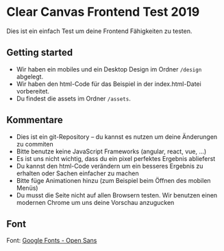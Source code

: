 # Clear Canvas Frontend Test 2019

Dies ist ein einfach Test um deine Frontend Fähigkeiten zu testen.

## Getting started

* Wir haben ein mobiles und ein Desktop Design im Ordner `/design` abgelegt.
* Wir haben den html-Code für das Beispiel in der index.html-Datei vorbereitet.
* Du findest die assets im Ordner `/assets`.


## Kommentare

* Dies ist ein git-Repository – du kannst es nutzen um deine Änderungen zu commiten
* Bitte benutze keine JavaScript Frameworks (angular, react, vue, ...)
* Es ist uns nicht wichtig, dass du ein pixel perfektes Ergebnis ablieferst
* Du kannst den html-Code verändern um ein besseres Ergebnis zu erhalten oder Sachen einfacher zu machen
* Bitte füge Animationen hinzu (zum Beispiel beim Öffnen des mobilen Menüs)
* Du musst die Seite nicht auf allen Browsern testen. Wir benutzen einen modernen Chrome um uns deine Vorschau anzugucken

## Font

Font: [Google Fonts - Open Sans](https://fonts.google.com/specimen/Open+Sans)

